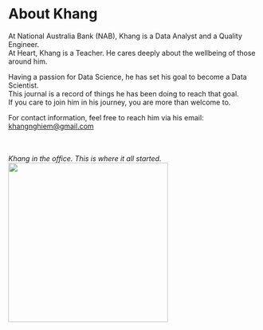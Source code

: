 # About Khang

At National Australia Bank (NAB), Khang is a Data Analyst and a Quality Engineer.\
At Heart, Khang is a Teacher. He cares deeply about the wellbeing of those around him.

Having a passion for Data Science, he has set his goal to become a Data Scientist.\
This journal is a record of things he has been doing to reach that goal.\
If you care to join him in his journey, you are more than welcome to.

For contact information, feel free to reach him via his email: <khangnghiem@gmail.com>

</br>
</br>
<i>Khang in the office. This is where it all started.</i>
</br>
<img src="images/intro.png" width="320" />
